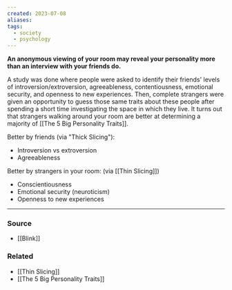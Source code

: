 ```yaml
---
created: 2023-07-08
aliases: 
tags:
  - society
  - psychology
---
```

**An anonymous viewing of your room may reveal your personality more than an interview with your friends do.**

A study was done where people were asked to identify their friends' levels of introversion/extroversion, agreeableness, contentiousness, emotional security, and openness to new experiences. Then, complete strangers were given an opportunity to guess those same traits about these people after spending a short time investigating the space in which they live. It turns out that strangers walking around your room are better at determining a majority of [[The 5 Big Personality Traits]].

Better by friends (via "Thick Slicing"):

- Introversion vs extroversion
- Agreeableness

Better by strangers in your room: (via [[Thin Slicing]])

- Conscientiousness
- Emotional security (neuroticism)
- Openness to new experiences

---

### Source
- [[Blink]]

### Related
- [[Thin Slicing]] 
- [[The 5 Big Personality Traits]]